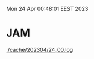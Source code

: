 Mon 24 Apr 00:48:01 EEST 2023
# JAM
<a href='./cache/202304/24_00.log'>./cache/202304/24_00.log</a>
